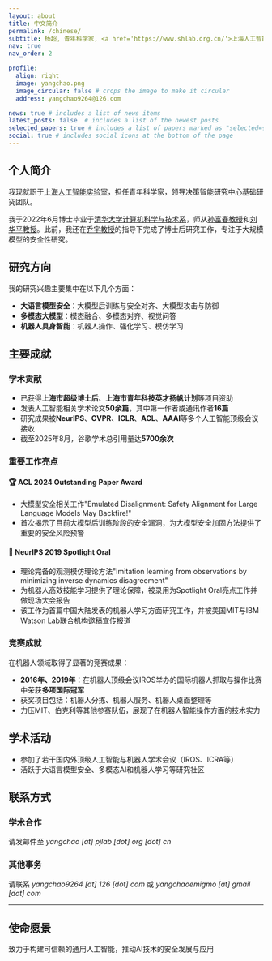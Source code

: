 ```yaml
---
layout: about
title: 中文简介
permalink: /chinese/
subtitle: 杨超, 青年科学家, <a href='https://www.shlab.org.cn/'>上海人工智能实验室</a>
nav: true
nav_order: 2

profile:
  align: right
  image: yangchao.png
  image_circular: false # crops the image to make it circular
  address: yangchao9264@126.com

news: true # includes a list of news items
latest_posts: false  # includes a list of the newest posts
selected_papers: true # includes a list of papers marked as "selected={true}"
social: true # includes social icons at the bottom of the page
---
```


## 个人简介

我现就职于[上海人工智能实验室](https://www.shlab.org.cn/)，担任青年科学家，领导决策智能研究中心基础研究团队。

我于2022年6月博士毕业于[清华大学计算机科学与技术系](https://www.cs.tsinghua.edu.cn/)，师从[孙富春教授](https://scholar.google.com/citations?hl=en&user=DbviELoAAAAJ&view_op=list_works&sortby=pubdate)和[刘华平教授](https://sites.google.com/site/thuliuhuaping/)。此前，我还在[乔宇教授](https://scholar.google.com/citations?user=gFtI-8QAAAAJ&hl=zh-CN&oi=ao)的指导下完成了博士后研究工作，专注于大规模模型的安全性研究。

## 研究方向

我的研究兴趣主要集中在以下几个方面：

* **大语言模型安全**：大模型后训练与安全对齐、大模型攻击与防御
* **多模态大模型**：模态融合、多模态对齐、视觉问答
* **机器人具身智能**：机器人操作、强化学习、模仿学习

## 主要成就

### 学术贡献

* 已获得**上海市超级博士后**、**上海市青年科技英才扬帆计划**等项目资助
* 发表人工智能相关学术论文**50余篇**，其中第一作者或通讯作者**16篇**
* 研究成果被**NeurIPS**、**CVPR**、**ICLR**、**ACL**、**AAAI**等多个人工智能顶级会议接收
* 截至2025年8月，谷歌学术总引用量达**5700余次**

### 重要工作亮点

#### 🏆 ACL 2024 Outstanding Paper Award

* 大模型安全相关工作"Emulated Disalignment: Safety Alignment for Large Language Models May Backfire!"
* 首次揭示了目前大模型后训练阶段的安全漏洞，为大模型安全加固方法提供了重要的安全风险预警

#### 🎤 NeurIPS 2019 Spotlight Oral

* 理论完备的观测模仿理论方法"Imitation learning from observations by minimizing inverse dynamics disagreement"
* 为机器人高效技能学习提供了理论保障，被录用为Spotlight Oral亮点工作并做现场大会报告
* 该工作为首篇中国大陆发表的机器人学习方面研究工作，并被美国MIT与IBM Watson Lab联合机构邀稿宣传报道

### 竞赛成就

在机器人领域取得了显著的竞赛成果：

* **2016年、2019年**：在机器人顶级会议IROS举办的国际机器人抓取与操作比赛中荣获**多项国际冠军**
* 获奖项目包括：机器人分拣、机器人服务、机器人桌面整理等
* 力压MIT、伯克利等其他参赛队伍，展现了在机器人智能操作方面的技术实力

## 学术活动

* 参加了若干国内外顶级人工智能与机器人学术会议（IROS、ICRA等）
* 活跃于大语言模型安全、多模态AI和机器人学习等研究社区

## 联系方式

### 学术合作

请发邮件至 *yangchao [at] pjlab [dot] org [dot] cn*

### 其他事务

请联系 *yangchao9264 [at] 126 [dot] com* 或 *yangchaoemigmo [at] gmail [dot] com*

---

## 使命愿景

致力于构建可信赖的通用人工智能，推动AI技术的安全发展与应用
